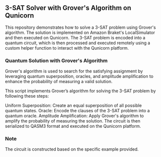 ## 3-SAT Solver with Grover's Algorithm on Qunicorn
This repository demonstrates how to solve a 3-SAT problem using Grover's algorithm. The solution is implemented on Amazon Braket's LocalSimulator and then executed on Qunicorn. The 3-SAT problem is encoded into a quantum circuit, which is then processed and executed remotely using a custom helper function to interact with the Qunicorn platform.


### Quantum Solution with Grover's Algorithm
Grover's algorithm is used to search for the satisfying assignment by leveraging quantum superposition, oracles, and amplitude amplification to enhance the probability of measuring a valid solution.

This script implements Grover’s algorithm for solving the 3-SAT problem by following these steps:

Uniform Superposition: Create an equal superposition of all possible quantum states.
Oracle: Encode the clauses of the 3-SAT problem into a quantum oracle.
Amplitude Amplification: Apply Grover's algorithm to amplify the probability of measuring the solution.
The circuit is then serialized to QASM3 format and executed on the Qunicorn platform.

### Note

The circuit is constructed based on the specific example provided.